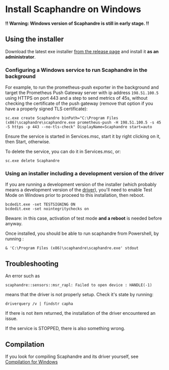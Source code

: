# Install Scaphandre on Windows

**!! Warning: Windows version of Scaphandre is still in early stage. !!**

## Using the installer

Download the latest exe installer [from the release page](https://github.com/hubblo-org/scaphandre/releases) and install it **as an administrator**.

### Configuring a Windows service to run Scaphandre in the background

For example, to run the prometheus-push exporter in the background and target the Prometheus Push Gateway server with ip address `198.51.100.5` using HTTPS on port 443 and a step to send metrics of 45s, without checking the certificate of the push gateway (remove that option if you have a properly signed TLS certificate):

    sc.exe create Scaphandre binPath="C:\Program Files (x86)\scaphandre\scaphandre.exe prometheus-push -H 198.51.100.5 -s 45 -S https -p 443 --no-tls-check" DisplayName=Scaphandre start=auto

Ensure the service is started in Services.msc, start it by right clicking on it, then Start, otherwise.

To delete the service, you can do it in Services.msc, or: 

    sc.exe delete Scaphandre

### Using an installer including a development version of the driver

If you are running a development version of the installer (which probably means a development version of the [driver](https://github.com/hubblo-org/windows-rapl-driver/)), you'll need to enable Test Mode on Windows prior to proceed to this installation, then reboot.

    bcdedit.exe -set TESTSIGNING ON
    bcdedit.exe -set nointegritychecks on

Beware: in this case, activation of test mode **and a reboot** is needed before anyway.

Once installed, you should be able to run scaphandre from Powershell, by running :

    & 'C:\Program Files (x86)\scaphandre\scaphandre.exe' stdout

## Troubleshooting

An error such as

    scaphandre::sensors::msr_rapl: Failed to open device : HANDLE(-1)

means that the driver is not properly setup. Check it's state by running:

    driverquery /v | findstr capha

If there is not item returned, the installation of the driver encountered an issue.

If the service is STOPPED, there is also something wrong.

## Compilation

If you look for compiling Scaphandre and its driver yourself, see [Compilation for Windows](compilation-windows.md)